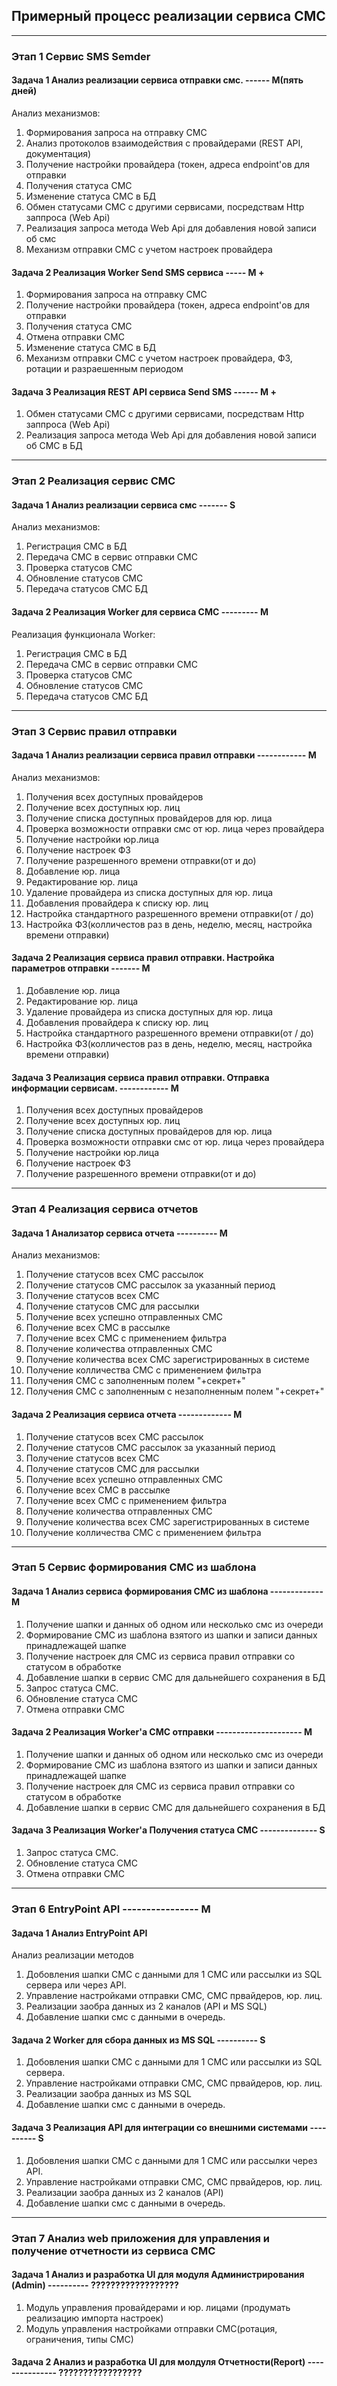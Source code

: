 ## Примерный процесс реализации сервиса СМС

***
### Этап 1 Сервис SMS Semder

#### Задача 1 Анализ реализации сервиса отправки смс. ------ M(пять дней)

Анализ механизмов:
 1. Формирования запроса на отправку СМС  
 2. Анализ протоколов взаимодействия с провайдерами (REST API, документация)  
 3. Получение настройки провайдера (токен, адреса endpoint'ов для отправки 
 4. Получения статуса СМС
 5. Изменение статуса СМС в БД
 6. Обмен статусами СМС с другими сервисами, посредствам Http заппроса (Web Api)
 7. Реализация запроса метода Web Api для добавления новой записи об смс 
 8. Механизм отправки СМС с учетом настроек провайдера
 
#### Задача 2 Реализация Worker Send SMS сервиса  ----- M +

 1. Формирования запроса на отправку СМС   
 2. Получение настройки провайдера (токен, адреса endpoint'ов для отправки 
 3. Получения статуса СМС
 4. Отмена отправки СМС
 4. Изменение статуса СМС в БД 
 5. Механизм отправки СМС с учетом настроек провайдера, ФЗ, ротации и разраешенным периодом
 
#### Задача 3 Реализация REST API сервиса Send SMS ------ M +

1. Обмен статусами СМС с другими сервисами, посредствам Http заппроса (Web Api)
2. Реализация запроса метода Web Api для добавления новой записи об СМС в БД

***
### Этап 2 Реализация сервис СМС

#### Задача 1 Анализ реализации сервиса смс ------- S

Анализ механизмов:
1. Регистрация СМС в БД
2. Передача СМС в сервис отправки СМС
2. Проверка статусов СМС
3. Обновление статусов СМС
4. Передача статусов СМС БД

#### Задача 2 Реализация Worker для сервиса СМС --------- M
 
Реализация функционала Worker:
1. Регистрация СМС в БД
2. Передача СМС в сервис отправки СМС
3. Проверка статусов СМС
4. Обновление статусов СМС
5. Передача статусов СМС БД
***
###  Этап 3 Сервис правил отправки

#### Задача 1 Анализ реализации сервиса правил отправки ------------ M

Анализ механизмов:

1. Получения всех доступных провайдеров 
2. Получение всех доступных юр. лиц
3. Получение списка доступных провайдеров для юр. лица
4. Проверка возможности отправки смс от юр. лица через провайдера
5. Получение настройки юр.лица 
6. Получение настроек ФЗ
7. Получение разрешенного времени отправки(от и до)
8. Добавление юр. лица
9. Редактирование юр. лица 
10. Удаление провайдера из списка доступных для юр. лица
11. Добавления провайдера к списку юр. лиц
12. Настройка стандартного разрешенного времени отправки(от / до)
13. Настройка ФЗ(колличестов раз в день, неделю, месяц, настройка времени отправки)


#### Задача 2 Реализация сервиса правил отправки. Настройка параметров отправки    ------- M

1. Добавление юр. лица
2. Редактирование юр. лица 
3. Удаление провайдера из списка доступных для юр. лица
4. Добавления провайдера к списку юр. лиц
5. Настройка стандартного разрешенного времени отправки(от / до)
6. Настройка ФЗ(колличестов раз в день, неделю, месяц, настройка времени отправки)

#### Задача 3 Реализация сервиса правил отправки. Отправка информации сервисам. ------------ M

1. Получения всех доступных провайдеров 
2. Получение всех доступных юр. лиц
3. Получение списка доступных провайдеров для юр. лица
4. Проверка возможности отправки смс от юр. лица через провайдера
5. Получение настройки юр.лица 
6. Получение настроек ФЗ
7. Получение разрешенного времени отправки(от и до)
***
### Этап 4  Реализация сервиса отчетов

#### Задача 1 Анализатор сервиса отчета  ---------- M

Анализ механизмов:
1. Получение статусов всех СМС рассылок 
2. Получение статусов СМС рассылок за указанный период
3. Получение статусов всех СМС
4. Получение статусов СМС для рассылки
5. Получение всех успешно отправленных СМС
6. Получение всех СМС в рассылке 
7. Получение всех  СМС с применением фильтра
8. Получение количества отправленных СМС
9. Получение количества всех СМС зарегистрированных в системе
10. Получение колличества СМС с применением фильтра
11. Получения СМС с заполненным полем "+секрет+" 
12. Получения СМС с заполненным с незаполненным полем "+секрет+"

#### Задача 2 Реализация сервиса отчета ------------- M

1. Получение статусов всех СМС рассылок 
2. Получение статусов СМС рассылок за указанный период
3. Получение статусов всех СМС
4. Получение статусов СМС для рассылки
5. Получение всех успешно отправленных СМС
6. Получение всех СМС в рассылке 
7. Получение всех  СМС с применением фильтра
8. Получение количества отправленных СМС
9. Получение количества всех СМС зарегистрированных в системе
10. Получение колличества СМС с применением фильтра
***

### Этап 5  Сервис формирования СМС из шаблона

#### Задача 1 Анализ сервиса формирования СМС из шаблона  ------------- M
1. Получение шапки и данных об одном или несколько смс из очереди
2. Формирование СМС из шаблона взятого из шапки и записи данных принадлежащей шапке  
3. Получение настроек для СМС из сервиса правил отправки со статусом в обработке
4. Добавление шапки в сервис СМС для дальнейшего сохранения в БД
5. Запрос статуса СМС.
6. Обновление статуса СМС 
6. Отмена отправки СМС

#### Задача 2 Реализация Worker'а СМС отправки --------------------- M

1. Получение шапки и данных об одном или несколько смс из очереди
2. Формирование СМС из шаблона взятого из шапки и записи данных принадлежащей шапке  
3. Получение настроек для СМС из сервиса правил отправки со статусом в обработке
4. Добавление шапки в сервис СМС для дальнейшего сохранения в БД

#### Задача 3 Реализация Worker'а Получения статуса СМС -------------- S

1. Запрос статуса СМС.
2. Обновление статуса СМС 
3. Отмена отправки СМС
***
### Этап 6 EntryPoint  API ---------------- M
#### Задача 1  Анализ EntryPoint API

Анализ реализации методов 
1. Добовления шапки СМС с данными для 1 СМС или рассылки из SQL сервера или через API.
2. Управление настройками отправки СМС, СМС првайдеров, юр. лиц.
3. Реализации заобра данных из 2 каналов (API и MS SQL)
4. Добавление шапки смс с данными в очередь.

#### Задача 2 Worker для сбора данных из MS SQL ---------- S
1. Добовления шапки СМС с данными для 1 СМС или рассылки из SQL сервера.
2. Управление настройками отправки СМС, СМС првайдеров, юр. лиц.
3. Реализации заобра данных из MS SQL
4. Добавление шапки смс с данными в очередь.
####  Задача 3  Реализация API для интеграции со внешними системами  ---------- S

1. Добовления шапки СМС с данными для 1 СМС или рассылки через API.
2. Управление настройками отправки СМС, СМС првайдеров, юр. лиц.
3. Реализации заобра данных из 2 каналов (API)
4. Добавление шапки смс с данными в очередь.
***
### Этап 7 Анализ web приложения для управления и получение отчетности из сервиса СМС

#### Задача 1 Анализ и разработка UI для модуля Администрирования (Admin)  ---------- ??????????????????
1. Модуль управления провайдерами и юр. лицами (продумать реализацию импорта настроек)
2. Модуль управления настройками отправки СМС(ротация, ограничения, типы СМС)
#### Задача 2 Анализ и разработка UI для молдуля Отчетности(Report) --------------- ?????????????????





